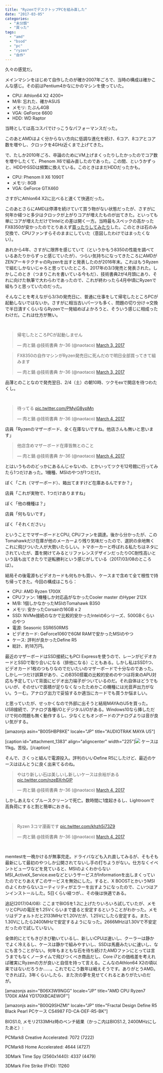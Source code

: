 ```yaml
---
title: "RyzenでデスクトップPCを組み直した"
date: "2017-03-05"
categories: 
  - "未分類"
  - "買った"
tags: 
  - "amd"
  - "bsod"
  - "pc"
  - "ryzen"
  - "自作"
---
```


久々の感覚だ。

メインマシンをはじめて自作したのが確か2007年ごろで、当時の構成は確かこんな感じ。その前はPentium4かなにかのマシンを使っていた。

- CPU: Athlon64 X2 4200+
- M/B: 忘れた、確かASUS
- メモリ: たぶん4GB
- VGA: GeForce 6600
- HDD: WD Raptor

当時としては高コスパでけっこうなパフォーマンスだった。

このあとAMDはよく分からない方向に低調な進化を続け、6コア、8コアとコア数を増やし、クロックを4GHz近くまで上げてきた。

で、たしか2010年ごろ、卒論のためにVM上げまくったりしたかったのでコア数を増やしたくて、Phenom X6で組み直したのであった。この間、というかずっと、HDDやSSDは頻繁に換えている。このときはまだHDDだったかも。

- CPU: Phenom II X6 1090T
- メモリ: 8GB
- VGA: GeForce GTX460

さすがにAthlon64 X2に比べると速くて快適だった。

このあとさらにAMDは停滞を続けていて買う物がない状態だったが、さすがに何年か経つと多少はクロックが上がりコアが増えたものが出てきた。といっても単にコアが増えただけでIntelとの差は開く一方。当時最もスペックの高かったFX8350が安かったのでとりあえず[買ったりしてみたり](https://blog.naotaco.com/archives/277)した。このときは石のみ交換で、CPUファンすらそのままにしていた（意図したわけではまったくない）。

あれから4年、さすがに限界を感じていて（というかもう8350の性能を調べているあたりからずっと感じていたが）、つらい気持ちになってきたころにAMDがZENアーキテクチャのRyzenを出すと発表したのが2016年末。これはもうRyzenで組むしかないじゃろと思っていたところ、2017年の3/3発売と発表された。しかしこのとき（つまりこれを書いている今もだ）、技術書典2が4月頭にあり、それに向けた執筆で大わらわであったので、これが終わったら4月中頃にRyzenで組もうと思っていたのだった。

そんなことを考えながら3/3の発売日に、普通に仕事をして帰宅したところPCが起動しないではないか。さすがに相当古いパーツも多く、問題の切り分け→交換で半日潰すくらいならRyzenで一発組めばよかろうと、そういう感じに相成ったわけだ。これは仕方が無い。

 

<blockquote class="twitter-tweet" data-lang="en"><p dir="ltr" lang="ja">帰宅したところPCが起動しません</p>— 肉と鍋 @技術書典 か-36 (@naotaco) <a href="https://twitter.com/naotaco/status/837690044596903937">March 3, 2017</a></blockquote>

<script async src="//platform.twitter.com/widgets.js" charset="utf-8"></script>

<blockquote class="twitter-tweet" data-lang="en"><p dir="ltr" lang="ja">FX8350の自作マシンがRyzen発売日に死んだので明日全部買ってきて組みます</p>— 肉と鍋 @技術書典 か-36 (@naotaco) <a href="https://twitter.com/naotaco/status/837703486837907456">March 3, 2017</a></blockquote>

<script async src="//platform.twitter.com/widgets.js" charset="utf-8"></script>

品薄とのことなので発売翌日、2/4（土）の朝10時、ツクモexで開店を待つわたくし。

 

<blockquote class="twitter-tweet" data-lang="en"><p dir="ltr" lang="ja">待ってる <a href="https://t.co/PMyjG8ypMn">pic.twitter.com/PMyjG8ypMn</a></p>— 肉と鍋 @技術書典 か-36 (@naotaco) <a href="https://twitter.com/naotaco/status/837829173712306177">March 4, 2017</a></blockquote>

<script async src="//platform.twitter.com/widgets.js" charset="utf-8"></script>

店員「Ryzenのマザーボード、全く在庫ないですね。他店さんも無いと思います」

<blockquote class="twitter-tweet" data-lang="en"><p dir="ltr" lang="ja">他店含めマザーボード在庫皆無とのこと</p>— 肉と鍋 @技術書典 か-36 (@naotaco) <a href="https://twitter.com/naotaco/status/837830436021661696">March 4, 2017</a></blockquote>

<script async src="//platform.twitter.com/widgets.js" charset="utf-8"></script>

とはいうもののどっかにあるんじゃないの、とかいってツクモ12号館に行ってみたら1つだけあった。1機種、MSIのやつが1つだけ。

ぼく「これ（マザーボード）、箱出てますけど在庫あるんですか？」

店員「これが実物で、1つだけありますね」

ぼく「他の機種は？」

店員「何もないです」

ぼく「それください」

ということでマザーボードとCPU, CPUファンを調達。後から分かったが、このTomahawkだけ在庫が他のメーカーより残り気味だったので、選択の余地無くこれに飛びついた人が大勢いたらしい。トマホーカーと呼ばれる私たちはネタにされていたが、蓋を開けてみるとリファレンスデザインだったりOC耐性高いという話も出てきたりで逆転勝利という感じがしている（2017/03/08のところは）。

結局その後電源もビデオカードも何もかも買い、ケースまで含めて全て根性で持ち帰ってきた。今回の構成はこちら：

- CPU: AMD Ryzen 1700X
- CPUファン: 1機種しか対応品がなかったCooler master のHyper 212X
- M/B: 1個しかなかったMSIのTomahawk B350
- メモリ: 安かったCorsairの16GB x 2
- SSD: NVMe接続のなかで比較的安かったIntelの6シリーズ、500GBくらいのやつ
- 電源: Seasonic SSR650RMS
- ビデオカード: GeForce1060で6GM RAMで安かったMSIのやつ
- ケース: 評判が良かったDefine R5
- 総計、約18万円。

最近のマザーボードはSSD接続にもPCI Expressを使うので、レーンがビデオカードとSSDで取り合いになる（排他になる）こともある。しかし私はSSD1つ、ビデオカード1枚のつもりなのでだいたいのマザーボードで十分なのであった。しかし一つだけ誤算があり、このB350搭載の比較的安めのやつは将来のAPU対応も予定していて背面にビデオ出力端子がついているのだ。それ自体はどうでもいいが、そのせいで面積が足りなくなったためかこの機種には光音声出力がない。うーむ。アナログ出力で妥協するか適当にカードでも買うか悩ましい。

と思っていたが、せっかくなので外部に出そうと結局MAYAのU5を買った。USB接続で、アナログ各種I/OとデジタルI/Oがある。Windows10なら挿しただけで何の問題も無く動作するし、少なくともオンボードのアナログよりは音が良い気がする。

\[amazonjs asin="B005HBP8KE" locale="JP" title="AUDIOTRAK MAYA U5"\]

\[caption id="attachment\_1383" align="aligncenter" width="225"\][![](https://blog.naotaco.com/wp-content/uploads/2017/03/WP_20170304_11_25_22_Rich-e1488721534777-225x300.jpg)](https://blog.naotaco.com/wp-content/uploads/2017/03/WP_20170304_11_25_22_Rich-e1488721534777.jpg) ケースは11kg。苦役。\[/caption\]

そんで、さくっと組んで電源投入。評判のいいDefine R5にしたけど、最近のケースはほんとうに良く出来てるのね。

<blockquote class="twitter-tweet" data-lang="en"><p dir="ltr" lang="ja">やはり新しい石は美しいし新しいケースは余裕がある <a href="https://t.co/nzeBXrhGlP">pic.twitter.com/nzeBXrhGlP</a></p>— 肉と鍋 @技術書典 か-36 (@naotaco) <a href="https://twitter.com/naotaco/status/837918295923666945">March 4, 2017</a></blockquote>

<script async src="//platform.twitter.com/widgets.js" charset="utf-8"></script>

しかしあえなくブルースクリーンで死亡。数時間に1度起きるし、Lightroomで高負荷にすると割と簡単におきる。

 

<blockquote class="twitter-tweet" data-lang="en"><p dir="ltr" lang="ja">Ryzen 3コマ漫画です <a href="https://t.co/khzh5i73Z9">pic.twitter.com/khzh5i73Z9</a></p>— 肉と鍋 @技術書典 か-36 (@naotaco) <a href="https://twitter.com/naotaco/status/837969782972395522">March 4, 2017</a></blockquote>

<script async src="//platform.twitter.com/widgets.js" charset="utf-8"></script>

 

memtestを一晩かけるが無事完走。ドライバなども入れ直してみるが、そもそも最新にして最初のやつしか公開されてないし手の打ちようがない。仕方なくイベントビューワなどを見ていると、MSIのよくわからないMSI\_ActiveX\_Service.exeなどというサービスがInformationを出しまくっていたのでとりあえずこのサービスを無効にした。すると、X BOOSTとかいうMSIのよくわからないユーティリティがエラーを出すようになったので、こいつはアンインストールした。5日くらい経つが、、その後は快適である。

追記(2017/04/08): ここまでBIOSを1.2に上げたりいろいろ試していたが、メモリとCPUの電圧を1.25Vくらいまで盛ると安定するということがわかった。メモリはデフォルトだと2133MHzで1.20Vだが、1.25Vにしたら安定する。また、1.30Vにしたら2400MHzで安定するようになった。2666MHzは1.30Vで不安定だったので試していない。

全体的にとてもきびきび動いているし、新しいCPUは速いし、クーラーは静かでよく冷えるし、ケースは静かで組みやすいし、SSDは馬鹿みたいに速いし、なにも言うことがない。何年もまともな石を待ち続けたAMDファンにとっては言うまでもなくノータイムで飛びつくべき商品だし、Core i7との価格差を考えれば確実にRyzenの方が良いと自信を持って言える。こんなのAthlon64 X2の頃以来ではないだろうか……。これでむこう数年は戦えそうです。ありがとうAMD。できれば2，3年くらいしたら、また次の夢を見せてくれるとありがたいのだが。

\[amazonjs asin="B06X3W9NGG" locale="JP" title="AMD CPU Ryzen7 1700X AM4 YD170XBCAEWOF"\]

\[amazonjs asin="B00Q9SHZMI" locale="JP" title="Fractal Design Define R5 Black Pearl PCケース CS4987 FD-CA-DEF-R5-BK"\]

BIOS1.0, メモリ2133MHz時のベンチ結果（かっこ内はBIOS1.2, 2400MHzにしたあと）:

PCMark8 Creative Accelerated: 7072 (7222)

PCMark8 Home Accelerated: 4644 (4727)

3DMark Time Spy (2560x1440): 4337 (4479)

3DMark Fire Strike (FHD): 11260
